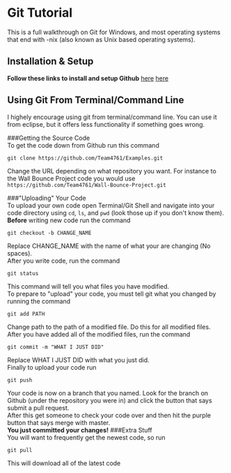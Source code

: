 Git Tutorial
========

This is a full walkthrough on Git for Windows, and most operating systems that end with -nix (also known as Unix based operating systems).

Installation & Setup
------------
**Follow these links to install and setup Github**
[here](https://help.github.com/articles/set-up-git/)
[here](https://help.github.com/articles/generating-ssh-keys/)

Using Git From Terminal/Command Line
------------
I highely encourage using git from terminal/command line. You can use it from eclipse, but it offers less functionality if something goes wrong.  
  
###Getting the Source Code  
To get the code down from Github run this command  
```
git clone https://github.com/Team4761/Examples.git
```
Change the URL depending on what repository you want. For instance to the Wall Bounce Project code you would use `https://github.com/Team4761/Wall-Bounce-Project.git`  
  
###"Uploading" Your Code  
To upload your own code open Terminal/Git Shell and navigate into your code directory using `cd`, `ls`, and `pwd` (look those up if you don't know them).  
**Before** writing new code run the command  
```
git checkout -b CHANGE_NAME
```
Replace CHANGE_NAME with the name of what your are changing (No spaces).  
After you write code, run the command  
```
git status
```
This command will tell you what files you have modified.  
To prepare to "upload" your code, you must tell git what you changed by running the command  
```
git add PATH
```
Change path to the path of a modified file. Do this for all modified files.  
After you have added all of the modified files, run the command  
```
git commit -m "WHAT I JUST DID"
```
Replace WHAT I JUST DID with what you just did.  
Finally to upload your code run  
```
git push
```
Your code is now on a branch that you named. Look for the branch on Github (under the repository you were in) and click the button that says submit a pull request.  
After this get someone to check your code over and then hit the purple button that says merge with master.  
**You just committed your changes!**
###Extra Stuff  
You will want to frequently get the newest code, so run
```
git pull
```
This will download all of the latest code